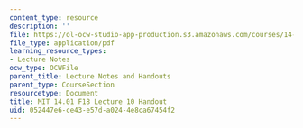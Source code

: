 ```yaml
---
content_type: resource
description: ''
file: https://ol-ocw-studio-app-production.s3.amazonaws.com/courses/14-01-principles-of-microeconomics-fall-2018/052447e6ce43e57da0244e8ca67454f2_MIT14_01F18_handout10.pdf
file_type: application/pdf
learning_resource_types:
- Lecture Notes
ocw_type: OCWFile
parent_title: Lecture Notes and Handouts
parent_type: CourseSection
resourcetype: Document
title: MIT 14.01 F18 Lecture 10 Handout
uid: 052447e6-ce43-e57d-a024-4e8ca67454f2
---
```

